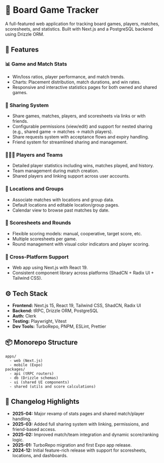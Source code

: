 # 🎲 Board Game Tracker

A full-featured web application for tracking board games, players, matches, scoresheets, and statistics. Built with Next.js and a PostgreSQL backend using Drizzle ORM.

## 🚀 Features

### 📊 Game and Match Stats

- Win/loss ratios, player performance, and match trends.
- Charts: Placement distribution, match durations, and win rates.
- Responsive and interactive statistics pages for both owned and shared games.

### 👥 Sharing System

- Share games, matches, players, and scoresheets via links or with friends.
- Configurable permissions (view/edit) and support for nested sharing (e.g., shared game → matches → match players).
- Share requests system with acceptance flows and expiry handling.
- Friend system for streamlined sharing and management.

### 🧑‍🤝‍🧑 Players and Teams

- Detailed player statistics including wins, matches played, and history.
- Team management during match creation.
- Shared players and linking support across user accounts.

### 📍 Locations and Groups

- Associate matches with locations and group data.
- Default locations and editable location/group pages.
- Calendar view to browse past matches by date.

### 📄 Scoresheets and Rounds

- Flexible scoring models: manual, cooperative, target score, etc.
- Multiple scoresheets per game.
- Round management with visual color indicators and player scoring.

### 📱 Cross-Platform Support

- Web app using Next.js with React 19.
- Consistent component library across platforms (ShadCN + Radix UI + Tailwind CSS).

## ⚙️ Tech Stack

- **Frontend:** Next.js 15, React 19, Tailwind CSS, ShadCN, Radix UI
- **Backend:** tRPC, Drizzle ORM, PostgreSQL
- **Auth:** Clerk
- **Testing:** Playwright, Vitest
- **Dev Tools:** TurboRepo, PNPM, ESLint, Prettier

## 📦 Monorepo Structure

```
apps/
  - web (Next.js)
  - mobile (Expo)
packages/
  - api (tRPC routers)
  - db (Drizzle schemas)
  - ui (shared UI components)
  - shared (utils and score calculations)
```

## 📅 Changelog Highlights

- **2025-04:** Major revamp of stats pages and shared match/player handling.
- **2025-03:** Added full sharing system with linking, permissions, and friend-based access.
- **2025-02:** Improved match/team integration and dynamic score/ranking logic.
- **2025-01:** TurboRepo migration and first Expo app release.
- **2024-12:** Initial feature-rich release with support for scoresheets, locations, and dashboards.
